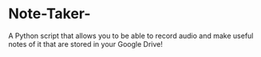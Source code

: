 # Note-Taker-
A Python script that allows you to be able to record audio and make useful notes of it that are stored in your Google Drive!

